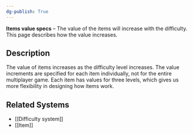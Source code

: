 ```yaml
---
dg-publish: True 
---
```

**Items value specs** – The value of the items will increase with the difficulty. This page describes how the value increases.
## Description
The value of items increases as the difficulty level increases. The value increments are specified for each item individually, not for the entire multiplayer game. Each item has values for three levels, which gives us more flexibility in designing how items work.
## Related Systems
- [[Difficulty system]]
- [[Item]]